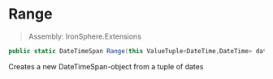 ﻿

# Range

> Assembly: IronSphere.Extensions

```csharp
public static DateTimeSpan Range(this ValueTuple<DateTime,DateTime> dateTuple, DateTimeSpanType spanType = 5, Int32 step = 1)
```

Creates a new DateTimeSpan-object from a tuple of dates

